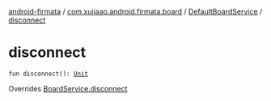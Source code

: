 [android-firmata](../../index.md) / [com.xujiaao.android.firmata.board](../index.md) / [DefaultBoardService](index.md) / [disconnect](./disconnect.md)

# disconnect

`fun disconnect(): `[`Unit`](https://kotlinlang.org/api/latest/jvm/stdlib/kotlin/-unit/index.html)

Overrides [BoardService.disconnect](../-board-service/disconnect.md)


